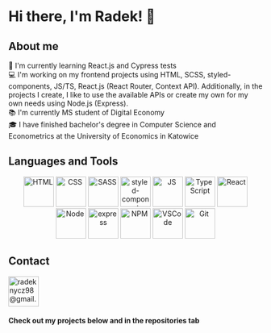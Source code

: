 # Hi there, I'm Radek! 👋

## About me
📓 I'm currently learning React.js and Cypress tests <br /> 
💻 I'm working on my frontend projects using HTML, SCSS, styled-components, JS/TS, React.js (React Router, Context API). Additionally, in the projects I create, I like to use the available APIs or create my own for my own needs using Node.js (Express). <br />
📚 I'm currently MS student of Digital Economy <br />
🎓 I have finished bachelor's degree in Computer Science and Econometrics at the University of Economics in Katowice <br />
## Languages and Tools
<p align="center">
<img src="https://upload.wikimedia.org/wikipedia/commons/thumb/6/61/HTML5_logo_and_wordmark.svg/150px-HTML5_logo_and_wordmark.svg.png" alt="HTML" height="60"/>
<img src="https://upload.wikimedia.org/wikipedia/commons/thumb/d/d5/CSS3_logo_and_wordmark.svg/180px-CSS3_logo_and_wordmark.svg.png" alt="CSS" height="60"/>
<img src="https://upload.wikimedia.org/wikipedia/commons/thumb/9/96/Sass_Logo_Color.svg/182px-Sass_Logo_Color.svg.png" alt="SASS" height="60"/>
<img src="https://styled-components.com/logo.png" alt="styled-components" height="60"/>
<img src="https://upload.wikimedia.org/wikipedia/commons/thumb/9/99/Unofficial_JavaScript_logo_2.svg/360px-Unofficial_JavaScript_logo_2.svg.png" alt="JS" height="60"/>
<img src="https://titrias.com/files/2022/04/typescript.png" alt="TypeScript" height="60"/>
<img src="https://upload.wikimedia.org/wikipedia/commons/thumb/a/a7/React-icon.svg/360px-React-icon.svg.png" alt="React" height="60"/>
<img src="https://upload.wikimedia.org/wikipedia/commons/thumb/d/d9/Node.js_logo.svg/225px-Node.js_logo.svg.png" alt="Node" height="60"/>
<img src="https://upload.wikimedia.org/wikipedia/commons/6/64/Expressjs.png" alt="express" height="60"/>
<img src="https://upload.wikimedia.org/wikipedia/commons/thumb/d/db/Npm-logo.svg/225px-Npm-logo.svg.png" alt="NPM" height="60"/>
<img src="https://upload.wikimedia.org/wikipedia/commons/thumb/9/9a/Visual_Studio_Code_1.35_icon.svg/225px-Visual_Studio_Code_1.35_icon.svg.png" alt="VSCode" height="60"/>
<img src="https://avatars.githubusercontent.com/u/18133?s=200&v=4" alt="Git" height="60"/>
</p>
<h2> Contact </h2>
<a href="mailto:radeknycz98@gmail.com"><img src="https://cdn4.iconfinder.com/data/icons/aiga-symbol-signs/439/aiga_mail-512.png" alt="radeknycz98@gmail.com" height="60" /></a>
<h4>Check out my projects below and in the repositories tab</h4>
